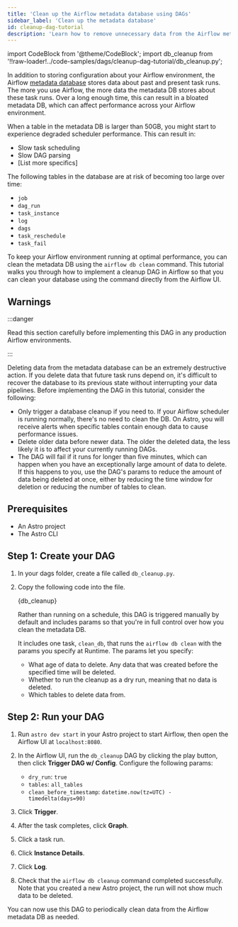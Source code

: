 ```yaml
---
title: 'Clean up the Airflow metadata database using DAGs'
sidebar_label: 'Clean up the metadata database'
id: cleanup-dag-tutorial
description: 'Learn how to remove unnecessary data from the Airflow metadata database using the `airflow db clean` command from a DAG.'
---
```


import CodeBlock from '@theme/CodeBlock';
import db_cleanup from '!!raw-loader!../code-samples/dags/cleanup-dag-tutorial/db_cleanup.py';

In addition to storing configuration about your Airflow environment, the Airflow [metadata database](https://docs.astronomer.io/learn/airflow-database) stores data about past and present task runs. The more you use Airflow, the more data the metadata DB stores about these task runs. Over a long enough time, this can result in a bloated metadata DB, which can affect performance across your Airflow environment.

When a table in the metadata DB is larger than 50GB, you might start to experience degraded scheduler performance. This can result in:

- Slow task scheduling
- Slow DAG parsing
- [List more specifics]

The following tables in the database are at risk of becoming too large over time:

- `job` 
- `dag_run` 
- `task_instance`
- `log` 
- `dags` 
- `task_reschedule`
- `task_fail`

To keep your Airflow environment running at optimal performance, you can clean the metadata DB using the `airflow db clean` command. This tutorial walks you through how to implement a cleanup DAG in Airflow so that you can clean your database using the command directly from the Airflow UI.

## Warnings

:::danger

Read this section carefully before implementing this DAG in any production Airflow environments.

:::

Deleting data from the metadata database can be an extremely destructive action. If you delete data that future task runs depend on, it's difficult to recover the database to its previous state without interrupting your data pipelines. Before implementing the DAG in this tutorial, consider the following:

- Only trigger a database cleanup if you need to. If your Airflow scheduler is running normally, there's no need to clean the DB. On Astro, you will receive alerts when specific tables contain enough data to cause performance issues.
- Delete older data before newer data. The older the deleted data, the less likely it is to affect your currently running DAGs.
- The DAG will fail if it runs for longer than five minutes, which can happen when you have an exceptionally large amount of data to delete. If this happens to you, use the DAG's params to reduce the amount of data being deleted at once, either by reducing the time window for deletion or reducing the number of tables to clean.

## Prerequisites

- An Astro project
- The Astro CLI

## Step 1: Create your DAG

1. In your dags folder, create a file called `db_cleanup.py`.

2. Copy the following code into the file.

    <CodeBlock language="python">{db_cleanup}</CodeBlock>

    Rather than running on a schedule, this DAG is triggered manually by default and includes params so that you're in full control over how you clean the metadata DB.

    It includes one task, `clean_db`, that runs the `airflow db clean` with the params you specify at Runtime. The params let you specify:

    - What age of data to delete. Any data that was created before the specified time will be deleted. 
    - Whether to run the cleanup as a dry run, meaning that no data is deleted.
    - Which tables to delete data from.

## Step 2: Run your DAG

1. Run `astro dev start` in your Astro project to start Airflow, then open the Airflow UI at `localhost:8080`.

2. In the Airflow UI, run the `db_cleanup` DAG by clicking the play button, then click **Trigger DAG w/ Config**. Configure the following params:

    - `dry_run`: `true`
    - `tables`: `all_tables`
    - `clean_before_timestamp`: `datetime.now(tz=UTC) - timedelta(days=90)`

3. Click **Trigger**. 
4. After the task completes, click **Graph**.
5. Click a task run.
6. Click **Instance Details**.
7. Click **Log**.
8. Check that the `airflow db cleanup` command completed successfully. Note that you created a new Astro project, the run will not show much data to be deleted. 

You can now use this DAG to periodically clean data from the Airflow metadata DB as needed. 